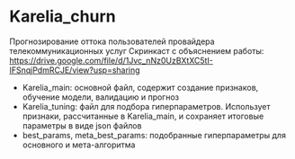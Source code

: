 # Karelia_churn
Прогнозирование оттока пользователей провайдера телекоммуникационных услуг
Скринкаст с объяснением работы: https://drive.google.com/file/d/1Jvc_nNz0UzBXtXC5tI-IFSnqjPdmRCJE/view?usp=sharing
- Karelia_main: основной файл, содержит создание признаков, обучение модели, валидацию и прогноз
- Karelia_tuning: файл для подбора гиперпараметров. Использует признаки, рассчитанные в Karelia_main, и сохраняет итоговые параметры в виде json файлов
- best_params, meta_best_params: подобранные гиперпараметры для основного и мета-алгоритма
